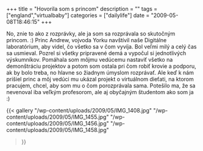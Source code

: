 +++
title = "Hovorila som s princom"
description = ""
tags = ["england","virtualbaby"]
categories = ["dailylife"]
date = "2009-05-08T18:46:15"
+++

No, znie to ako z rozprávky, ale ja som sa rozprávala so skutočným princom. :) Princ Andrew, vojvoda
Yorku navštívil naše Digitálne laboratórium, aby videl, čo všetko sa v čom vyvíja. Bol veľmi milý a celý čas sa usmieval. Pozrel si všetky pripravené demá a vypočul si jednotlivých
výskumníkov. Pomáhala som môjmu vedúcemu nastaviť všetko na demonštráciu projektov a potom som
ostala pri čom robiť krovie a podporu, ak by bolo treba, no hlavne so žiadnym úmyslom rozprávať.
Ale keď k nám prišiel princ a môj vedúci mu ukázal projekt o virtuálnom dieťati, na ktorom
pracujem, chcel, aby som mu o čom porozprávala sama. Potešilo ma, že sa nevenoval iba veľkým
profesorom, ale aj obyčajným študentom ako som ja :)

{{< gallery
    "/wp-content/uploads/2009/05/IMG_1408.jpg"
    "/wp-content/uploads/2009/05/IMG_1455.jpg"
    "/wp-content/uploads/2009/05/IMG_1456.jpg"
    "/wp-content/uploads/2009/05/IMG_1458.jpg"
>}}